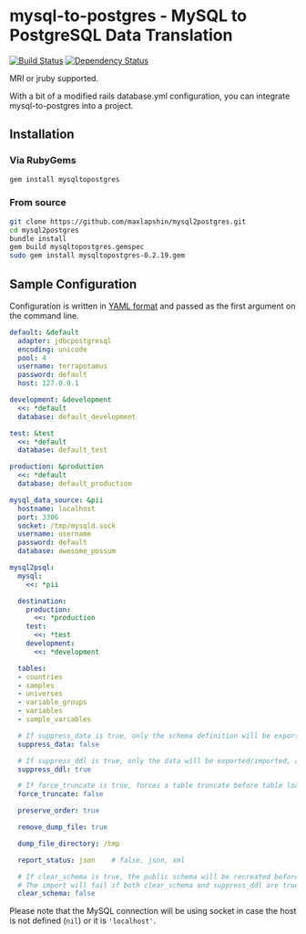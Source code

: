 # mysql-to-postgres - MySQL to PostgreSQL Data Translation

[![Build Status](https://travis-ci.org/maxlapshin/mysql2postgres.svg)](https://travis-ci.org/maxlapshin/mysql2postgres)
[![Dependency Status](https://gemnasium.com/maxlapshin/mysql2postgres.svg)](https://gemnasium.com/maxlapshin/mysql2postgres)

MRI or jruby supported.

With a bit of a modified rails database.yml configuration, you can integrate mysql-to-postgres into a project.

## Installation

### Via RubyGems

```sh
gem install mysqltopostgres
```

### From source

```sh
git clone https://github.com/maxlapshin/mysql2postgres.git
cd mysql2postgres
bundle install
gem build mysqltopostgres.gemspec
sudo gem install mysqltopostgres-0.2.19.gem
```

## Sample Configuration

Configuration is written in [YAML format](http://www.yaml.org/ "YAML Ain't Markup Language")
and passed as the first argument on the command line.

```yaml
default: &default
  adapter: jdbcpostgresql
  encoding: unicode
  pool: 4
  username: terrapotamus
  password: default
  host: 127.0.0.1

development: &development
  <<: *default
  database: default_development

test: &test
  <<: *default
  database: default_test

production: &production
  <<: *default
  database: default_production

mysql_data_source: &pii
  hostname: localhost
  port: 3306
  socket: /tmp/mysqld.sock
  username: username
  password: default
  database: awesome_possum

mysql2psql:
  mysql:
    <<: *pii

  destination:
    production:
      <<: *production
    test: 
      <<: *test
    development:
      <<: *development

  tables:
  - countries
  - samples
  - universes
  - variable_groups
  - variables
  - sample_variables

  # If suppress_data is true, only the schema definition will be exported/migrated, and not the data
  suppress_data: false

  # If suppress_ddl is true, only the data will be exported/imported, and not the schema
  suppress_ddl: true

  # If force_truncate is true, forces a table truncate before table loading
  force_truncate: false

  preserve_order: true

  remove_dump_file: true

  dump_file_directory: /tmp

  report_status: json    # false, json, xml

  # If clear_schema is true, the public schema will be recreated before conversion
  # The import will fail if both clear_schema and suppress_ddl are true.
  clear_schema: false
```

Please note that the MySQL connection will be using socket in case the host is not defined (`nil`) or it is `'localhost'`.
